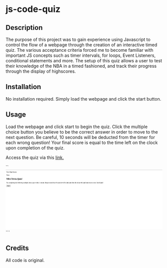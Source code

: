 # js-code-quiz

## Description

The purpose of this project was to gain experience using Javascript to control the flow of a webpage through the creation of an interactive timed quiz. The various acceptance criteria forced me to become familiar with important JS concepts such as timer intervals, for loops, Event Listeners, conditional statements and more. The setup of this quiz allows a user to test their knowledge of the NBA in a timed fashioned, and track their progress through the display of highscores.



## Installation

No installation required. Simply load the webpage and click the start button.

## Usage

Load the webpage and click start to begin the quiz. Click the multiple choice button you believe to be the correct answer in order to move to the next question. Be careful, 10 seconds will be deducted from the timer for each wrong question! Your final score is equal to the time left on the clock upon completion of the quiz.

Access the quiz via this <a href="https://dhclarke99.github.io/js-code-quiz/"> link. </a> 


``
    ![Screenshot of page](./assets/images/Webpage%20Screenshot.png)
    ```

## Credits

All code is original. 



